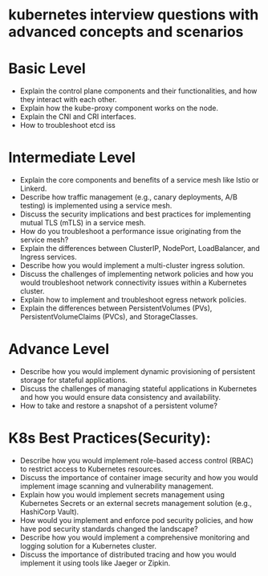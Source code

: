 # kubernetes interview questions with advanced concepts and scenarios #

# Basic Level
- Explain the control plane components and their functionalities, and how they interact with each other.
- Explain how the kube-proxy component works on the node.
- Explain the CNI and CRI interfaces.
- How to troubleshoot etcd iss

# Intermediate Level
- Explain the core components and benefits of a service mesh like Istio or Linkerd.
- Describe how traffic management (e.g., canary deployments, A/B testing)  is implemented using a service mesh.
- Discuss the security implications and best practices for implementing mutual TLS (mTLS)  in a service mesh.
- How do you troubleshoot a performance issue originating from the service mesh?
- Explain the differences between ClusterIP, NodePort, LoadBalancer, and Ingress services.
- Describe how you would implement a multi-cluster ingress solution.
- Discuss the challenges of implementing network policies and how you would troubleshoot network connectivity issues within a Kubernetes cluster.
- Explain how to implement and troubleshoot egress network policies.
- Explain the differences between PersistentVolumes (PVs), PersistentVolumeClaims (PVCs), and StorageClasses.

# Advance Level 
- Describe how you would implement dynamic provisioning of persistent storage for stateful applications.
- Discuss the challenges of managing stateful applications in Kubernetes and how you would ensure data consistency and availability.
- How to take and restore a snapshot of a persistent volume?

# K8s Best Practices(Security):
- Describe how you would implement role-based access control (RBAC) to restrict access to Kubernetes resources.
- Discuss the importance of container image security and how you would implement image scanning and vulnerability management.
- Explain how you would implement secrets management using Kubernetes Secrets or an external secrets management solution (e.g., HashiCorp Vault).
- How would you implement and enforce pod security policies, and how have pod security standards changed the landscape?
- Describe how you would implement a comprehensive monitoring and logging solution for a Kubernetes cluster.
- Discuss the importance of distributed tracing and how you would implement it using tools like Jaeger or Zipkin.
